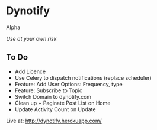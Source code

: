 # Dynotify
Alpha

*Use at your own risk*


## To Do
* Add Licence
* Use Celery to dispatch notifications (replace scheduler)
* Feature: Add User Options: Frequency, type
* Feature: Subscribe to Topic
* Switch Domain to dynotify.com
* Clean up + Paginate Post List on Home
* Update Activity Count on Update 

Live at:
http://dynotify.herokuapp.com/

